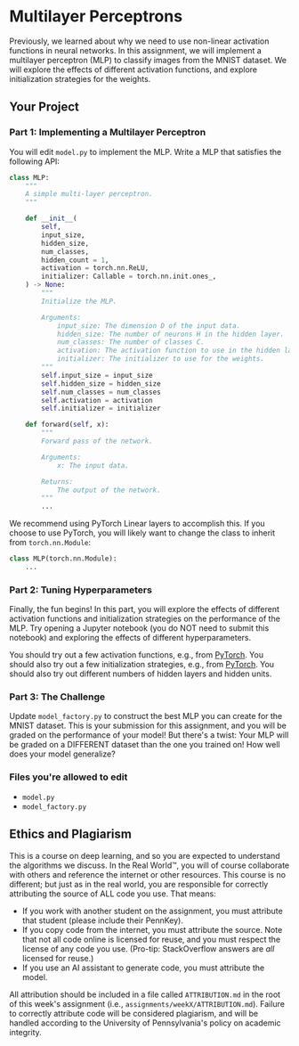 # Multilayer Perceptrons

Previously, we learned about why we need to use non-linear activation functions in neural networks. In this assignment, we will implement a multilayer perceptron (MLP) to classify images from the MNIST dataset. We will explore the effects of different activation functions, and explore initialization strategies for the weights.

## Your Project

### Part 1: Implementing a Multilayer Perceptron

You will edit `model.py` to implement the MLP. Write a MLP that satisfies the following API:

```python
class MLP:
    """
    A simple multi-layer perceptron.
    """

    def __init__(
        self,
        input_size,
        hidden_size,
        num_classes,
        hidden_count = 1,
        activation = torch.nn.ReLU,
        initializer: Callable = torch.nn.init.ones_,
    ) -> None:
        """
        Initialize the MLP.

        Arguments:
            input_size: The dimension D of the input data.
            hidden_size: The number of neurons H in the hidden layer.
            num_classes: The number of classes C.
            activation: The activation function to use in the hidden layer.
            initializer: The initializer to use for the weights.
        """
        self.input_size = input_size
        self.hidden_size = hidden_size
        self.num_classes = num_classes
        self.activation = activation
        self.initializer = initializer

    def forward(self, x):
        """
        Forward pass of the network.

        Arguments:
            x: The input data.

        Returns:
            The output of the network.
        """
        ...

```

We recommend using PyTorch Linear layers to accomplish this. If you choose to use PyTorch, you will likely want to change the class to inherit from `torch.nn.Module`:

```python
class MLP(torch.nn.Module):
    ...
```

### Part 2: Tuning Hyperparameters

Finally, the fun begins! In this part, you will explore the effects of different activation functions and initialization strategies on the performance of the MLP. Try opening a Jupyter notebook (you do NOT need to submit this notebook) and exploring the effects of different hyperparameters.

You should try out a few activation functions, e.g., from [PyTorch](https://pytorch.org/docs/stable/nn.functional.html#non-linear-activation-functions). You should also try out a few initialization strategies, e.g., from [PyTorch](https://pytorch.org/docs/stable/nn.init.html). You should also try out different numbers of hidden layers and hidden units.

### Part 3: The Challenge

Update `model_factory.py` to construct the best MLP you can create for the MNIST dataset. This is your submission for this assignment, and you will be graded on the performance of your model! But there's a twist: Your MLP will be graded on a DIFFERENT dataset than the one you trained on! How well does your model generalize?

### Files you're allowed to edit

-   `model.py`
-   `model_factory.py`

## Ethics and Plagiarism

This is a course on deep learning, and so you are expected to understand the algorithms we discuss. In the Real World™️, you will of course collaborate with others and reference the internet or other resources. This course is no different; but just as in the real world, you are responsible for correctly attributing the source of ALL code you use. That means:

-   If you work with another student on the assignment, you must attribute that student (please include their PennKey).
-   If you copy code from the internet, you must attribute the source. Note that not all code online is licensed for reuse, and you must respect the license of any code you use. (Pro-tip: StackOverflow answers are _all_ licensed for reuse.)
-   If you use an AI assistant to generate code, you must attribute the model.

All attribution should be included in a file called `ATTRIBUTION.md` in the root of this week's assignment (i.e., `assignments/weekX/ATTRIBUTION.md`). Failure to correctly attribute code will be considered plagiarism, and will be handled according to the University of Pennsylvania's policy on academic integrity.
